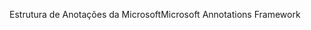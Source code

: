 <span data-ttu-id="989c7-101">Estrutura de Anotações da Microsoft</span><span class="sxs-lookup"><span data-stu-id="989c7-101">Microsoft Annotations Framework</span></span>